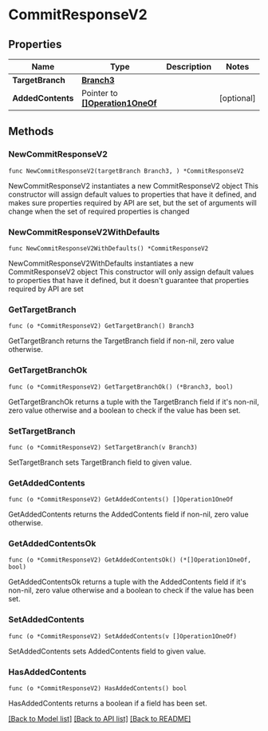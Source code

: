 # CommitResponseV2

## Properties

Name | Type | Description | Notes
------------ | ------------- | ------------- | -------------
**TargetBranch** | [**Branch3**](Branch3.md) |  | 
**AddedContents** | Pointer to [**[]Operation1OneOf**](Operation1OneOf.md) |  | [optional] 

## Methods

### NewCommitResponseV2

`func NewCommitResponseV2(targetBranch Branch3, ) *CommitResponseV2`

NewCommitResponseV2 instantiates a new CommitResponseV2 object
This constructor will assign default values to properties that have it defined,
and makes sure properties required by API are set, but the set of arguments
will change when the set of required properties is changed

### NewCommitResponseV2WithDefaults

`func NewCommitResponseV2WithDefaults() *CommitResponseV2`

NewCommitResponseV2WithDefaults instantiates a new CommitResponseV2 object
This constructor will only assign default values to properties that have it defined,
but it doesn't guarantee that properties required by API are set

### GetTargetBranch

`func (o *CommitResponseV2) GetTargetBranch() Branch3`

GetTargetBranch returns the TargetBranch field if non-nil, zero value otherwise.

### GetTargetBranchOk

`func (o *CommitResponseV2) GetTargetBranchOk() (*Branch3, bool)`

GetTargetBranchOk returns a tuple with the TargetBranch field if it's non-nil, zero value otherwise
and a boolean to check if the value has been set.

### SetTargetBranch

`func (o *CommitResponseV2) SetTargetBranch(v Branch3)`

SetTargetBranch sets TargetBranch field to given value.


### GetAddedContents

`func (o *CommitResponseV2) GetAddedContents() []Operation1OneOf`

GetAddedContents returns the AddedContents field if non-nil, zero value otherwise.

### GetAddedContentsOk

`func (o *CommitResponseV2) GetAddedContentsOk() (*[]Operation1OneOf, bool)`

GetAddedContentsOk returns a tuple with the AddedContents field if it's non-nil, zero value otherwise
and a boolean to check if the value has been set.

### SetAddedContents

`func (o *CommitResponseV2) SetAddedContents(v []Operation1OneOf)`

SetAddedContents sets AddedContents field to given value.

### HasAddedContents

`func (o *CommitResponseV2) HasAddedContents() bool`

HasAddedContents returns a boolean if a field has been set.


[[Back to Model list]](../README.md#documentation-for-models) [[Back to API list]](../README.md#documentation-for-api-endpoints) [[Back to README]](../README.md)


